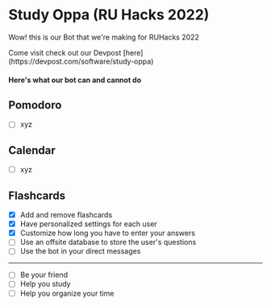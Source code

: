 # Study Oppa (RU Hacks 2022)
<p> Wow! this is our Bot that we're making for RUHacks 2022 </p>
<p> Come visit check out our Devpost [here](https://devpost.com/software/study-oppa) </p>

#### Here's what our bot can and cannot do

## Pomodoro
- [ ] xyz
## Calendar
- [ ] xyz

## Flashcards
- [x] Add and remove flashcards
- [x] Have personalized settings for each user
- [x] Customize how long you have to enter your answers
- [ ] Use an offsite database to store the user's questions
- [ ] Use the bot in your direct messages

---

- [ ] Be your friend
- [ ] Help you study
- [ ] Help you organize your time
